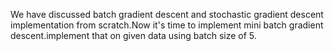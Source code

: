 We have discussed batch gradient descent  and stochastic gradient descent implementation from scratch.Now it's time 
to implement mini batch gradient descent.implement that on given data using batch size of 5.